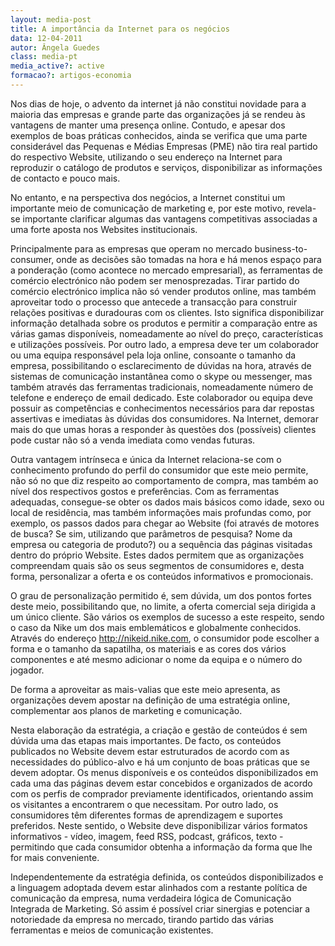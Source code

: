 ```yaml
---
layout: media-post
title: A importância da Internet para os negócios
data: 12-04-2011
autor: Ângela Guedes
class: media-pt
media_active?: active
formacao?: artigos-economia
---  
```



Nos dias de hoje, o advento da internet já não constitui novidade para a maioria das empresas e grande parte das organizações já se rendeu às vantagens de manter uma presença online. Contudo, e apesar dos exemplos de boas práticas conhecidos, ainda se verifica que uma parte considerável das Pequenas e Médias Empresas (PME) não tira real partido do respectivo Website, utilizando o seu endereço na Internet para reproduzir o catálogo de produtos e serviços, disponibilizar as informações de contacto e pouco mais.

No entanto, e na perspectiva dos negócios, a Internet constitui um importante meio de comunicação de marketing e, por este motivo, revela-se importante clarificar algumas das vantagens competitivas associadas a uma forte aposta nos Websites institucionais.

Principalmente para as empresas que operam no mercado business-to-consumer, onde as decisões são tomadas na hora e há menos espaço para a ponderação (como acontece no mercado empresarial), as ferramentas de comércio electrónico não podem ser menosprezadas. Tirar partido do comércio electrónico implica não só vender produtos online, mas também aproveitar todo o processo que antecede a transacção para construir relações positivas e duradouras com os clientes. Isto significa disponibilizar informação detalhada sobre os produtos e permitir a comparação entre as várias gamas disponíveis, nomeadamente ao nível do preço, características e utilizações possíveis. Por outro lado, a empresa deve ter um colaborador ou uma equipa responsável pela loja online, consoante o tamanho da empresa, possibilitando o esclarecimento de dúvidas na hora, através de sistemas de comunicação instantânea como o skype ou messenger, mas também através das ferramentas tradicionais, nomeadamente número de telefone e endereço de email dedicado. Este colaborador ou equipa deve possuir as competências e conhecimentos necessários para dar repostas assertivas e imediatas às dúvidas dos consumidores. Na Internet, demorar mais do que umas horas a responder às questões dos (possíveis) clientes pode custar não só a venda imediata como vendas futuras.

Outra vantagem intrínseca e única da Internet relaciona-se com o conhecimento profundo do perfil do consumidor que este meio permite, não só no que diz respeito ao comportamento de compra, mas também ao nível dos respectivos gostos e preferências. Com as ferramentas adequadas, consegue-se obter os dados mais básicos como idade, sexo ou local de residência, mas também informações mais profundas como, por exemplo, os passos dados para chegar ao Website (foi através de motores de busca? Se sim, utilizando que parâmetros de pesquisa? Nome da empresa ou categoria de produto?) ou a sequência das páginas visitadas dentro do próprio Website. Estes dados permitem que as organizações compreendam quais são os seus segmentos de consumidores e, desta forma, personalizar a oferta e os conteúdos informativos e promocionais.

O grau de personalização permitido é, sem dúvida, um dos pontos fortes deste meio, possibilitando que, no limite, a oferta comercial seja dirigida a um único cliente. São vários os exemplos de sucesso a este respeito, sendo o caso da Nike um dos mais emblemáticos e globalmente conhecidos. Através do endereço http://nikeid.nike.com, o consumidor pode escolher a forma e o tamanho da sapatilha, os materiais e as cores dos vários componentes e até mesmo adicionar o nome da equipa e o número do jogador.

De forma a aproveitar as mais-valias que este meio apresenta, as organizações devem apostar na definição de uma estratégia online, complementar aos planos de marketing e comunicação.

Nesta elaboração da estratégia, a criação e gestão de conteúdos é sem dúvida uma das etapas mais importantes. De facto, os conteúdos publicados no Website devem estar estruturados de acordo com as necessidades do público-alvo e há um conjunto de boas práticas que se devem adoptar. Os menus disponíveis e os conteúdos disponibilizados em cada uma das páginas devem estar concebidos e organizados de acordo com os perfis de comprador previamente identificados, orientando assim os visitantes a encontrarem o que necessitam. Por outro lado, os consumidores têm diferentes formas de aprendizagem e suportes preferidos. Neste sentido, o Website deve disponibilizar vários formatos informativos - vídeo, imagem, feed RSS, podcast, gráficos, texto -permitindo que cada consumidor obtenha a informação da forma que lhe for mais conveniente.

Independentemente da estratégia definida, os conteúdos disponibilizados e a linguagem adoptada devem estar alinhados com a restante política de comunicação da empresa, numa verdadeira lógica de Comunicação Integrada de Marketing. Só assim é possível criar sinergias e potenciar a notoriedade da empresa no mercado, tirando partido das várias ferramentas e meios de comunicação existentes.
